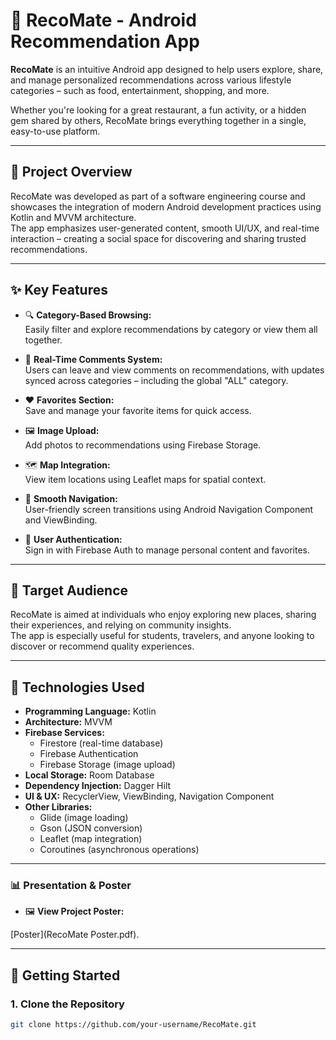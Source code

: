# 📱 RecoMate - Android Recommendation App

**RecoMate** is an intuitive Android app designed to help users explore, share, and manage personalized recommendations across various lifestyle categories – such as food, entertainment, shopping, and more.

Whether you're looking for a great restaurant, a fun activity, or a hidden gem shared by others, RecoMate brings everything together in a single, easy-to-use platform.

---

## 🧠 Project Overview

RecoMate was developed as part of a software engineering course and showcases the integration of modern Android development practices using Kotlin and MVVM architecture.  
The app emphasizes user-generated content, smooth UI/UX, and real-time interaction – creating a social space for discovering and sharing trusted recommendations.

---

## ✨ Key Features

- 🔍 **Category-Based Browsing:**  
  Easily filter and explore recommendations by category or view them all together.

- 💬 **Real-Time Comments System:**  
  Users can leave and view comments on recommendations, with updates synced across categories – including the global "ALL" category.

- ❤️ **Favorites Section:**  
  Save and manage your favorite items for quick access.

- 🖼️ **Image Upload:**  
  Add photos to recommendations using Firebase Storage.

- 🗺️ **Map Integration:**  
  View item locations using Leaflet maps for spatial context.

- 🧭 **Smooth Navigation:**  
  User-friendly screen transitions using Android Navigation Component and ViewBinding.

- 👤 **User Authentication:**  
  Sign in with Firebase Auth to manage personal content and favorites.

---

## 🎯 Target Audience

RecoMate is aimed at individuals who enjoy exploring new places, sharing their experiences, and relying on community insights.  
The app is especially useful for students, travelers, and anyone looking to discover or recommend quality experiences.

---

## 🧱 Technologies Used

- **Programming Language:** Kotlin  
- **Architecture:** MVVM  
- **Firebase Services:**  
  - Firestore (real-time database)  
  - Firebase Authentication  
  - Firebase Storage (image upload)  
- **Local Storage:** Room Database  
- **Dependency Injection:** Dagger Hilt  
- **UI & UX:** RecyclerView, ViewBinding, Navigation Component  
- **Other Libraries:**  
  - Glide (image loading)  
  - Gson (JSON conversion)  
  - Leaflet (map integration)  
  - Coroutines (asynchronous operations)

---
### 📊 Presentation & Poster

- 🖼️ **View Project Poster:**  

 [Poster](‏‏RecoMate Poster.pdf).



---
## 🚀 Getting Started

### 1. Clone the Repository
```bash
git clone https://github.com/your-username/RecoMate.git

